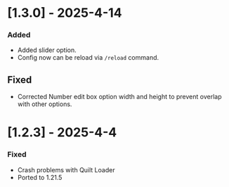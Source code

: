 # [1.3.0] - 2025-4-14

### Added

- Added slider option.
- Config now can be reload via `/reload` command.

## Fixed

- Corrected Number edit box option width and height to prevent overlap with other options.

# [1.2.3] - 2025-4-4

### Fixed

- Crash problems with Quilt Loader
- Ported to 1.21.5